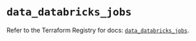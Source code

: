 # `data_databricks_jobs`

Refer to the Terraform Registry for docs: [`data_databricks_jobs`](https://registry.terraform.io/providers/databricks/databricks/1.63.0/docs/data-sources/jobs).
